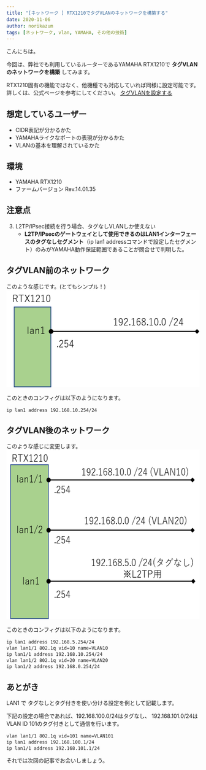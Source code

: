```yaml
---
title: "[ネットワーク ] RTX1210でタグVLANのネットワークを構築する"
date: 2020-11-06
author: norikazum
tags: [ネットワーク, vlan, YAMAHA, その他の技術]
---
```


こんにちは。

今回は、弊社でも利用しているルーターであるYAMAHA RTX1210で **タグVLANのネットワークを構築** してみます。

RTX1210固有の機能ではなく、他機種でも対応していれば同様に設定可能です。
詳しくは、公式ページを参考にしてください。
[タグVLANを設定する](https://network.yamaha.com/setting/switch_swx/simple_smart/switch_swx-command/tag_vlan)

## 想定しているユーザー
- CIDR表記が分かるかた
- YAMAHAライクなポートの表現が分かるかた
- VLANの基本を理解されているかた

## 環境
- YAMAHA RTX1210
- ファームバージョン Rev.14.01.35

## 注意点
3. L2TP/IPsec接続を行う場合、タグなしVLANしか使えない
    - **L2TP/IPsecのゲートウェイとして使用できるのはLAN1インターフェースのタグなしセグメント**（ip lan1 addressコマンドで設定したセグメント）のみがYAMAHA動作保証範囲であることが問合せで判明した。

## タグVLAN前のネットワーク

このような感じです。(とてもシンプル！)
<a href="images/build-a-tagged-vlan-network-with-rtx1210-1.png"><img src="images/build-a-tagged-vlan-network-with-rtx1210-1.png" alt="" width="522" height="253" class="alignnone size-full wp-image-14008" /></a>

このときのコンフィグは以下のようになります。
```
ip lan1 address 192.168.10.254/24
```

## タグVLAN後のネットワーク

このような感じに変更します。
<a href="images/build-a-tagged-vlan-network-with-rtx1210-2.png"><img src="images/build-a-tagged-vlan-network-with-rtx1210-2.png" alt="" width="557" height="441" class="alignnone size-full wp-image-14009" /></a>

このときのコンフィグは以下のようになります。
```
ip lan1 address 192.168.5.254/24
vlan lan1/1 802.1q vid=10 name=VLAN10
ip lan1/1 address 192.168.10.254/24
vlan lan1/2 802.1q vid=20 name=VLAN20
ip lan1/2 address 192.168.0.254/24
```

## あとがき

LAN1 で タグなしとタグ付きを使い分ける設定を例として記載します。

下記の設定の場合であれば、192.168.100.0/24はタグなし、
192.168.101.0/24はVLAN ID 101のタグ付きとして通信を行います。

```
vlan lan1/1 802.1q vid=101 name=VLAN101
ip lan1 address 192.168.100.1/24
ip lan1/1 address 192.168.101.1/24
```

それでは次回の記事でお会いしましょう。

